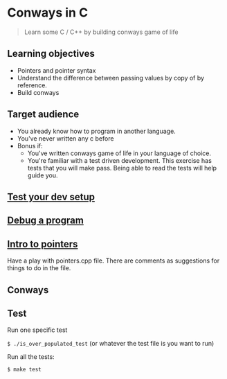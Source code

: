 # Conways in C 

> Learn some C / C++ by building conways game of life

## Learning objectives

- Pointers and pointer syntax
- Understand the difference between passing values by copy of by reference. 
- Build conways

## Target audience

- You already know how to program in another language.
- You've never written any c before
- Bonus if:
  - You've written conways game of life in your language of choice.
  - You're familiar with a test driven development. This exercise has tests that you will make pass. Being able to read the tests will help guide you.

## [Test your dev setup](setup.md)

## [Debug a program](debugging.md)

## [Intro to pointers](pointers.md)

Have a play with pointers.cpp file. There are comments as suggestions for things to do in the file.


## Conways



## Test

Run one specific test

`$ ./is_over_populated_test` (or whatever the test file is you want to run)

Run all the tests:

`$ make test` 

